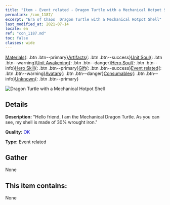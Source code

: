 ```yaml
---
title: "Item - Event related - Dragon Turtle with a Mechanical Hotpot Shell"
permalink: /con_1187/
excerpt: "Era of Chaos  Dragon Turtle with a Mechanical Hotpot Shell"
last_modified_at: 2021-07-14
locale: en
ref: "con_1187.md"
toc: false
classes: wide
---
```

 [Materials](/Items/){: .btn .btn--primary}[Artifacts](/Items/Artifacts/){: .btn .btn--success}[Unit Soul](/Items/UnitSoul/){: .btn .btn--warning}[Unit Awakening](/Items/UnitAwakening/){: .btn .btn--danger}[Hero Soul](/Items/HeroSoul/){: .btn .btn--info}[Hero Skill](/Items/HeroSkill/){: .btn .btn--primary}[Gift](/Items/Gift/){: .btn .btn--success}[Event related](/Items/Events/){: .btn .btn--warning}[Avatars](/Items/Avatars/){: .btn .btn--danger}[Consumables](/Items/Consumables/){: .btn .btn--info}[Unknown](/Items/Unknown/){: .btn .btn--primary}

 ![Dragon Turtle with a Mechanical Hotpot Shell](/images/t/i_81512231.png)

## Details
 **Description:** \"Hello friend, I am the Mechanical Dragon Turtle. As you can see, my shell is made of 30% wrought iron.\"

 **Quality:** <span style="color: #0000CD">OK</span>

 **Type:** Event related

## Gather

  None

## This item contains:

  None

